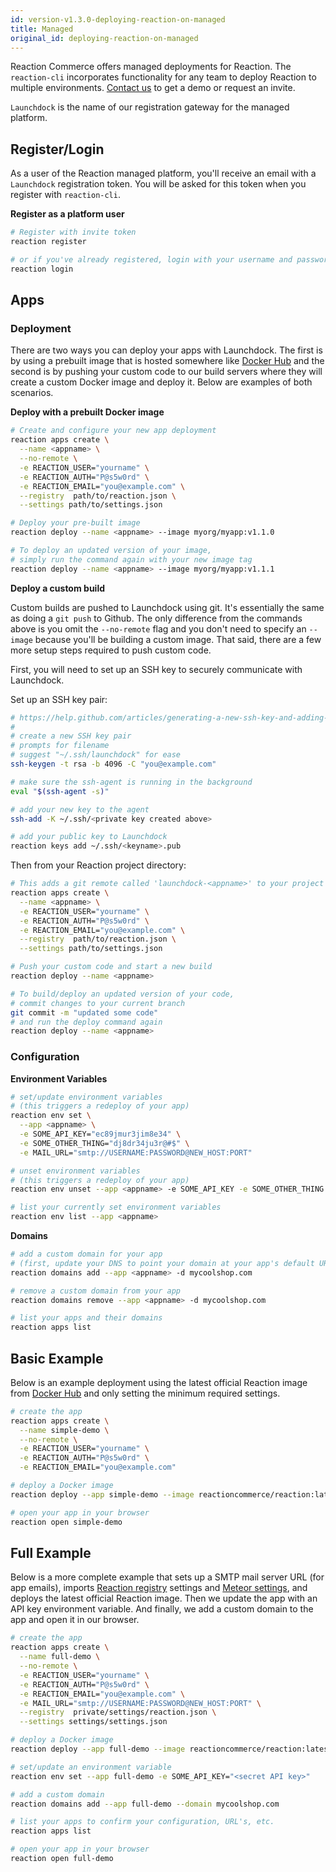 ```yaml
---
id: version-v1.3.0-deploying-reaction-on-managed
title: Managed
original_id: deploying-reaction-on-managed
---
```


Reaction Commerce offers managed deployments for Reaction. The `reaction-cli` incorporates functionality for any team to deploy Reaction to multiple environments. [Contact us](https://reactioncommerce.com/#get-a-demo) to get a demo or request an invite.

`Launchdock` is the name of our registration gateway for the managed platform.

## Register/Login

As a user of the Reaction managed platform, you'll receive an email with a `Launchdock` registration token. You will be asked for this token when you register with `reaction-cli`.

**Register as a platform user**

```sh
# Register with invite token
reaction register

# or if you've already registered, login with your username and password
reaction login
```

## Apps

### Deployment

There are two ways you can deploy your apps with Launchdock.  The first is by using a prebuilt image that is hosted somewhere like [Docker Hub](https://hub.docker.com/) and the second is by pushing your custom code to our build servers where they will create a custom Docker image and deploy it.  Below are examples of both scenarios.

**Deploy with a prebuilt Docker image**

```sh
# Create and configure your new app deployment
reaction apps create \
  --name <appname> \
  --no-remote \
  -e REACTION_USER="yourname" \
  -e REACTION_AUTH="P@s5w0rd" \
  -e REACTION_EMAIL="you@example.com" \
  --registry  path/to/reaction.json \
  --settings path/to/settings.json

# Deploy your pre-built image
reaction deploy --name <appname> --image myorg/myapp:v1.1.0

# To deploy an updated version of your image,
# simply run the command again with your new image tag
reaction deploy --name <appname> --image myorg/myapp:v1.1.1
```

**Deploy a custom build**

Custom builds are pushed to Launchdock using git. It's essentially the same as doing a `git push` to Github. The only difference from the commands above is you omit the `--no-remote` flag and you don't need to specify an `--image` because you'll be building a custom image. That said, there are a few more setup steps required to push custom code.

First, you will need to set up an SSH key to securely communicate with Launchdock.

Set up an SSH key pair:

```sh
# https://help.github.com/articles/generating-a-new-ssh-key-and-adding-it-to-the-ssh-agent/
#
# create a new SSH key pair
# prompts for filename
# suggest "~/.ssh/launchdock" for ease
ssh-keygen -t rsa -b 4096 -C "you@example.com"

# make sure the ssh-agent is running in the background
eval "$(ssh-agent -s)"

# add your new key to the agent
ssh-add -K ~/.ssh/<private key created above>

# add your public key to Launchdock
reaction keys add ~/.ssh/<keyname>.pub
```

Then from your Reaction project directory:

```sh
# This adds a git remote called 'launchdock-<appname>' to your project
reaction apps create \
  --name <appname> \
  -e REACTION_USER="yourname" \
  -e REACTION_AUTH="P@s5w0rd" \
  -e REACTION_EMAIL="you@example.com" \
  --registry  path/to/reaction.json \
  --settings path/to/settings.json

# Push your custom code and start a new build
reaction deploy --name <appname>

# To build/deploy an updated version of your code,
# commit changes to your current branch
git commit -m "updated some code"
# and run the deploy command again
reaction deploy --name <appname>
```

### Configuration

**Environment Variables**

```sh
# set/update environment variables
# (this triggers a redeploy of your app)
reaction env set \
  --app <appname> \
  -e SOME_API_KEY="ec89jmur3jim8e34" \
  -e SOME_OTHER_THING="dj8dr34ju3r@#$" \
  -e MAIL_URL="smtp://USERNAME:PASSWORD@NEW_HOST:PORT"

# unset environment variables
# (this triggers a redeploy of your app)
reaction env unset --app <appname> -e SOME_API_KEY -e SOME_OTHER_THING

# list your currently set environment variables
reaction env list --app <appname>
```

**Domains**

```sh
# add a custom domain for your app
# (first, update your DNS to point your domain at your app's default URL)
reaction domains add --app <appname> -d mycoolshop.com

# remove a custom domain from your app
reaction domains remove --app <appname> -d mycoolshop.com

# list your apps and their domains
reaction apps list
```

## Basic Example

Below is an example deployment using the latest official Reaction image from [Docker Hub](https://hub.docker.com/) and only setting the minimum required settings.

```sh
# create the app
reaction apps create \
  --name simple-demo \
  --no-remote \
  -e REACTION_USER="yourname" \
  -e REACTION_AUTH="P@s5w0rd" \
  -e REACTION_EMAIL="you@example.com"

# deploy a Docker image
reaction deploy --app simple-demo --image reactioncommerce/reaction:latest

# open your app in your browser
reaction open simple-demo
```

## Full Example

Below is a more complete example that sets up a SMTP mail server URL (for app emails), imports [Reaction registry](https://docs.reactioncommerce.com/reaction-docs/trunk/registry) settings and [Meteor settings](https://docs.meteor.com/api/core.html#Meteor-settings), and deploys the latest official Reaction image. Then we update the app with an API key environment variable.  And finally, we add a custom domain to the app and open it in our browser.

```sh
# create the app
reaction apps create \
  --name full-demo \
  --no-remote \
  -e REACTION_USER="yourname" \
  -e REACTION_AUTH="P@s5w0rd" \
  -e REACTION_EMAIL="you@example.com" \
  -e MAIL_URL="smtp://USERNAME:PASSWORD@NEW_HOST:PORT" \
  --registry  private/settings/reaction.json \
  --settings settings/settings.json

# deploy a Docker image
reaction deploy --app full-demo --image reactioncommerce/reaction:latest

# set/update an environment variable
reaction env set --app full-demo -e SOME_API_KEY="<secret API key>"

# add a custom domain
reaction domains add --app full-demo --domain mycoolshop.com

# list your apps to confirm your configuration, URL's, etc.
reaction apps list

# open your app in your browser
reaction open full-demo
```
